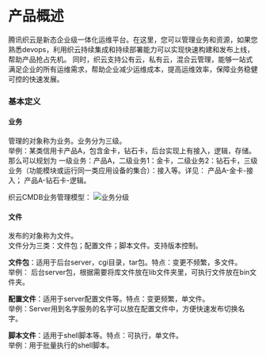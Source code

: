 # 产品概述 #

腾讯织云是新态企业级一体化运维平台。在这里，您可以管理业务和资源，如果您熟悉devops，利用织云持续集成和持续部署能力可以实现快速构建和发布上线，帮助产品抢占先机。
同时，织云支持公有云，私有云，混合云管理，能够一站式满足企业的所有运维需求，帮助企业减少运维成本，提高运维效率，保障业务稳健可控的快速发展。


### 基本定义 ###

#### 业务 ####

管理的对象称为业务。业务分为三级。  
举例：某类信用卡产品A，包含金卡，钻石卡，后台实现上有接入，逻辑，存储。那么可以规划为 一级业务：产品A，二级业务1：金卡，二级业务2：钻石卡，三级业务（功能模块或运行同一类应用设备的集合）：接入等。详见： 
产品A-金卡-接入；
产品A-钻石卡-逻辑。  

织云CMDB业务管理模型：
![业务分级](http://i.imgur.com/IrNshvq.png)

#### 文件 ####

发布的对象称为文件。  
文件分为三类：文件包；配置文件；脚本文件。支持版本控制。

**文件包**：适用于后台server，cgi目录，tar包。特点：变更不频繁，多文件。  
举例： 后台server包，根据需要将库文件放在lib文件夹里，可执行文件放在bin文件夹。

**配置文件**：适用于server配置文件等。特点：变更频繁，单文件。  
举例：Server用到名字服务的名字可以放在配置文件中，方便快速发布切换名字。

**脚本文件**：适用于shell脚本等。特点：可执行，单文件。   
举例：用于批量执行的shell脚本。
